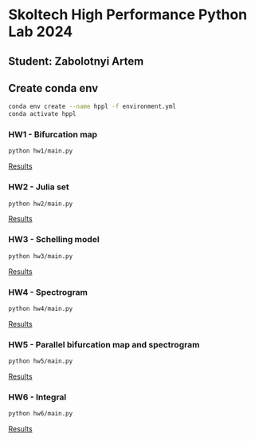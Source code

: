 # Skoltech High Performance Python Lab 2024
## Student: Zabolotnyi Artem


## Create conda env
```bash
conda env create --name hppl -f environment.yml
conda activate hppl
```

### HW1 - Bifurcation map
```bash
python hw1/main.py
```
[Results](hw1/)

### HW2 - Julia set
```bash
python hw2/main.py
```
[Results](hw2/)

### HW3 - Schelling model
```bash
python hw3/main.py
```
[Results](hw3/)

### HW4 - Spectrogram
```bash
python hw4/main.py
```
[Results](hw4/)

### HW5 - Parallel bifurcation map and spectrogram
```bash
python hw5/main.py
```
[Results](hw5/)

### HW6 - Integral
```bash
python hw6/main.py
```
[Results](hw6/)